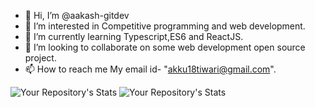 - 👋 Hi, I’m @aakash-gitdev
- 👀 I’m interested in Competitive programming and web development.
- 🌱 I’m currently learning Typescript,ES6 and ReactJS.
- 💞️ I’m looking to collaborate on some web development open source project.
- 📫 How to reach me 
My email id- "akku18tiwari@gmail.com".




![Your Repository's Stats](https://github-readme-stats.vercel.app/api?username=Your_GitHub_Username&show_icons=true)
![Your Repository's Stats](https://github-readme-stats.vercel.app/api/top-langs/?username=aakash-gitdev&theme=blue-green)

<!---
aakash-gitdev/aakash-gitdev is a ✨ special ✨ repository because its `README.md` (this file) appears on your GitHub profile.
You can click the Preview link to take a look at your changes.
--->
